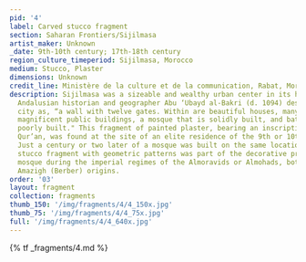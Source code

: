 ```yaml
---
pid: '4'
label: Carved stucco fragment
section: Saharan Frontiers/Sijilmasa
artist_maker: Unknown
_date: 9th-10th century; 17th-18th century
region_culture_timeperiod: Sijilmasa, Morocco
medium: Stucco, Plaster
dimensions: Unknown
credit_line: Ministère de la culture et de la communication, Rabat, Morocco
description: Sijilmasa was a sizeable and wealthy urban center in its heyday. The
  Andalusian historian and geographer Abu ‘Ubayd al-Bakri (d. 1094) described the
  city as, “a wall with twelve gates. Within are beautiful houses, many having gardens,
  magnificent public buildings, a mosque that is solidly built, and baths that are
  poorly built." This fragment of painted plaster, bearing an inscription from the
  Qur’an, was found at the site of an elite residence of the 9th or 10th century.
  Just a century or two later of a mosque was built on the same location. The carved
  stucco fragment with geometric patterns was part of the decorative program of the
  mosque during the imperial regimes of the Almoravids or Almohads, both with local
  Amazigh (Berber) origins.
order: '03'
layout: fragment
collection: fragments
thumb_150: '/img/fragments/4/4_150x.jpg'
thumb_75: '/img/fragments/4/4_75x.jpg'
full: '/img/fragments/4/4_640x.jpg'
---
```


{% tf _fragments/4.md %}